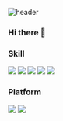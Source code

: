 <!--
**Sangmin-Jeon/Sangmin-Jeon** is a ✨ _special_ ✨ repository because its `README.md` (this file) appears on your GitHub profile.

Here are some ideas to get you started:

- 🔭 I’m currently working on ...
- 🌱 I’m currently learning ...
- 👯 I’m looking to collaborate on ...
- 🤔 I’m looking for help with ...
- 💬 Ask me about ...
- 📫 How to reach me: ...
- 😄 Pronouns: ...
- ⚡ Fun fact: ...
-->
![header](https://capsule-render.vercel.app/api?type=waving&color=3399FF&section=header&text=Sangmin's%20github&fontColor=ffffff)   
### Hi there 👋   
   
### Skill
<img src="https://img.shields.io/badge/-iOS-%23000000?logo=Apple&logoColor=white"/>   <img src="https://img.shields.io/badge/-Swift-white?logo=Swift&logoColor=orange"/>   <img src="https://img.shields.io/badge/-UIkit-orange"/>   <img src="https://img.shields.io/badge/-Ubuntu-red?logo=Ubuntu&logoColor=white"/>   <img src="https://img.shields.io/badge/--?logo=C&logoColor=gray"/>
### Platform
<img src="https://img.shields.io/badge/-Xcode-blue?logo=Xcode&logoColor=white"/>     <img src="https://img.shields.io/badge/-Git-red?logo=Git&logoColor=white"/>

